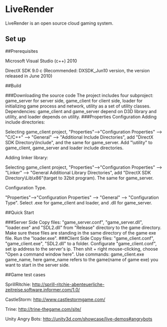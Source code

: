 LiveRender
==========
LiveRender is an open source cloud gaming system.

Set up
------
##Prerequisites

Microsoft Visual Studio (c++) 2010

DirectX SDK 9.0 c (Recommended: DXSDK_Jun10 version, the version released in June 2010)

##Build

###Downloading the source code
The project includes four subproject: game_server for server side, game_client for client side, loader for initializing game process and network, utility as a set of utility classes. Dependencies: game_client and game_server depend on D3D library and utility, and loader depends on utility. 
###Properties Configuration
Adding include directories:

Selecting game_client project, "Properties"-->"Configuration Properties" --> "C/C++" --> "General" --> "Additional Include Directories", add "DirectX SDK Directory\Include", and the same for game_server. Add "\utility" to game_client, game_server and loader include directories.

Adding linker library:

Selecting game_client project, "Properties"-->"Configuration Properties" --> "Linker" --> "General Additional Library Directories", add "DirectX SDK Directory\Lib\x86"(target to 32bit program). The same for game_server.

Configuration Type. 

"Properties"-->"Configuration Properties" --> "General" --> "Configuration Type". Select .exe for game_client and loader, and .dll for game_server.

##Quick Start

###Server Side
Copy files: "game_server.conf", "game_server.dll", "loader.exe" and "SDL2.dll" from "Release" directory to the game directory. Make sure these files are standing in the same directory of the game exe file. Run the "loader.exe".
###Client Side
Copy files: "game_client.conf", "game_client.exe", "SDL2.dll" to a folder. Configurate "game_client.conf", set ip address to the server's ip. Then shit + right mouse-clicking, choose "Open a command window here". Use commands: game_client.exe game_name, here game_name refers to the game(name of game exe) you want to start in the server side.

##Game test cases

SprillRitchie: http://sprill-ritchie-abenteuerliche-zeitreise.software.informer.com/1.0/

CastleStorm: http://www.castlestormgame.com/

Trine: http://trine-thegame.com/site/

Unity Angry Bots: http://unity3d.com/showcase/live-demos#angrybots
